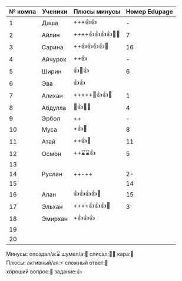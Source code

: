 
| № компа | Ученики | Плюсы минусы     | Номер Edupage |
| ------- | ------- | ---------------- | ------------- |
| 1       | Даша    | +++👍👍          | -             |
| 2       | Айлин   | ++++👍👍👍👍🏅🏅 | 7             |
| 3       | Сарина  | ++👍👍👍👍🏅     | 16            |
| 4       | Айчурок | ++👍             | -             |
| 5       | Ширин   | 👍👺👍           | 6             |
| 6       | Эва     | 👍👍             |               |
| 7       | Алихан  | +++++👺👍👍🏅    | 1             |
| 8       | Абдулла | 👺👍🏅🏅         | 4             |
| 9       | Эрбол   | ++               | -             |
| 10      | Муса    | +👍🏅            | 8             |
| 11      | Атай    | ++👍🏅           | 11            |
| 12      | Осмон   | ++⌛⌛👍           | 5             |
| 13      |         |                  |               |
| 14      | Руслан  | ++-++            | 2-            |
| 15      |         |                  | 14            |
| 16      | Алан    | 👍👍👍👍🏅       | 15            |
| 17      | Эльхан  | ++++👍👍👍🏅     | 3             |
| 18      | Эмирхан | +👍👍👍          |               |
| 19      |         |                  |               |
| 20      |         |                  |               |

Минусы:
опоздал/а:⌛ шумел/а:📢 
списал:😶‍🌫️ кара:👺  
Плюсы:
активный/ая:⚡ сложный ответ:🏅  
хороший вопрос:🤌  задание:👍


